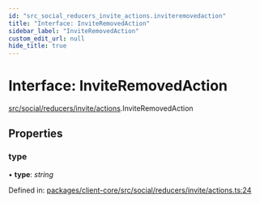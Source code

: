 ```yaml
---
id: "src_social_reducers_invite_actions.inviteremovedaction"
title: "Interface: InviteRemovedAction"
sidebar_label: "InviteRemovedAction"
custom_edit_url: null
hide_title: true
---
```


# Interface: InviteRemovedAction

[src/social/reducers/invite/actions](../modules/src_social_reducers_invite_actions.md).InviteRemovedAction

## Properties

### type

• **type**: *string*

Defined in: [packages/client-core/src/social/reducers/invite/actions.ts:24](https://github.com/xr3ngine/xr3ngine/blob/673ad6a5f/packages/client-core/src/social/reducers/invite/actions.ts#L24)
